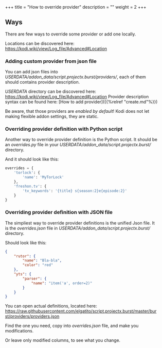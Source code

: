 +++
title = "How to override provider"
description = ""
weight = 2
+++

<!--more-->

## Ways

There are few ways to override some provider or add one locally.

Locations can be discovered here: https://kodi.wiki/view/Log_file/Advanced#Location

### Adding custom provider from json file

You can add json files into *USERDATA/addon_data/script.projectx.burst/providers/*, each of them should contains provider description.

*USERDATA* directory can be discovered here: https://kodi.wiki/view/Log_file/Advanced#Location
Provider description syntax can be found here: [How to add provider]({{%relref "create.md"%}})

Be aware, that those providers are _enabled by default_! Kodi does not let making flexible addon settings, they are static.

### Overriding provider definition with Python script

Another way to override provider definition is the Python script.
It should be an _overrides.py_ file in your *USERDATA/addon_data/script.projectx.burst/* directory.

And it should look like this:
```python
overrides = {
    'torlock': {
        'name': 'MyTorLock'
    },
    'freshon.tv': {
        'tv_keywords': '{title} s{season:2}e{episode:2}'
    }
}
```

### Overriding provider definition with JSON file

The simpliest way to override provider definitions is the unified Json file.
It is the _overrides.json_ file in *USERDATA/addon_data/script.projectx.burst/* directory.

Should look like this:
```json
{
    "rutor": {
        "name": "Bla-bla",
        "color": "red"
    },
    "yts": {
        "parser": {
            "name": "item('a', order=2)"
        }
    }
}
```

You can open actual definitions, located here: https://raw.githubusercontent.com/elgatito/script.projectx.burst/master/burst/providers/providers.json

Find the one you need, copy into _overrides.json_ file, and make you modifications. 

Or leave only modified columns, to see what you change.

